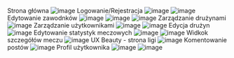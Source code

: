 Strona główna
![image](https://github.com/user-attachments/assets/12f684f1-8a0e-408f-839d-3dccf1a7a626)
Logowanie/Rejestracja
![image](https://github.com/user-attachments/assets/2a426945-aeed-48ba-a204-6acdb4f11e43)
![image](https://github.com/user-attachments/assets/c0ccb58b-2659-4c3c-af90-811bfc24b819)
Edytowanie zawodnków
![image](https://github.com/user-attachments/assets/7b7c3167-9a2f-439a-b8f4-ea12d8c3f094)
![image](https://github.com/user-attachments/assets/75e381ab-2d6d-41cd-8115-767a06694a80)
![image](https://github.com/user-attachments/assets/597450c3-b590-45c0-bf19-d6d82ae8275b)
Zarządzanie drużynami
![image](https://github.com/user-attachments/assets/5942344b-4e9d-45a0-86c3-99445508f4d3)
Zarządzanie użytkownikami
![image](https://github.com/user-attachments/assets/7c6a63b8-c7dd-4f5b-b4b5-fd3a161536ff)
![image](https://github.com/user-attachments/assets/92f74828-7233-4453-987d-52d7d547c380)
Edycja drużyn 
![image](https://github.com/user-attachments/assets/a59656dd-2dad-4865-9ba5-877e164d6503)
Edytowanie statystyk meczowych
![image](https://github.com/user-attachments/assets/3b8d250a-ab67-41fb-83df-7dc22c143d0a)
![image](https://github.com/user-attachments/assets/77766013-700c-42b1-b11e-077f9abd3ac6)
Widkok szczegółów meczu
![image](https://github.com/user-attachments/assets/890c24dd-8450-4b1f-bfc3-498ceb13592d)
UX Beauty - strona ligi
![image](https://github.com/user-attachments/assets/919129cf-36ca-4457-bc09-a0dfb3e3ec40)
Komentowanie postów
![image](https://github.com/user-attachments/assets/8f11a12c-98fa-461b-bbd0-7aec8ea4ba20)
Profil użytkownika
![image](https://github.com/user-attachments/assets/973e7113-5629-459f-98df-42ab0d6200e3)
![image](https://github.com/user-attachments/assets/03b4945a-3745-430f-8057-4bdce05786e5)

